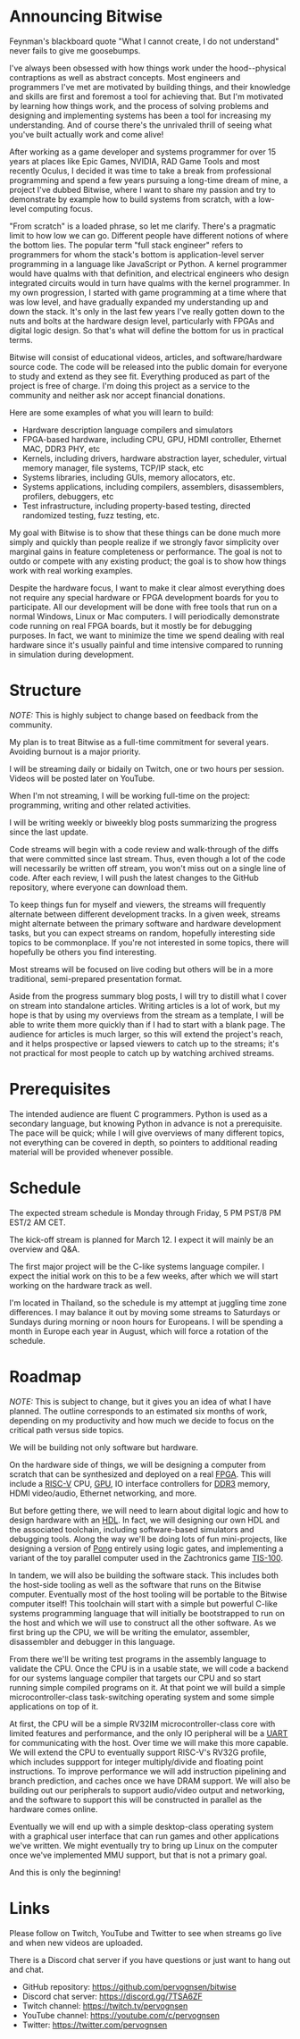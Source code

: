 # Announcing Bitwise

Feynman's blackboard quote "What I cannot create, I do not understand" never fails to give me goosebumps.

I've always been obsessed with how things work under the hood--physical contraptions as well as abstract concepts.
Most engineers and programmers I've met are motivated by building things, and their knowledge and skills are first
and foremost a tool for achieving that. But I'm motivated by learning how things work, and the process of solving
problems and designing and implementing systems has been a tool for increasing my understanding. And of course there's
the unrivaled thrill of seeing what you've built actually work and come alive!

After working as a game developer and systems programmer for over 15 years at places like Epic Games, NVIDIA, RAD Game
Tools and most recently Oculus, I decided it was time to take a break from professional programming and spend a few years
pursuing a long-time dream of mine, a project I've dubbed Bitwise, where I want to share my passion and try to demonstrate
by example how to build systems from scratch, with a low-level computing focus.

"From scratch" is a loaded phrase, so let me clarify. There's a pragmatic limit to how low we can go. Different people
have different notions of where the bottom lies. The popular term "full stack engineer" refers to programmers for whom
the stack's bottom is application-level server programming in a language like JavaScript or Python. A kernel programmer
would have qualms with that definition, and electrical engineers who design integrated circuits would in turn have qualms
with the kernel programmer. In my own progression, I started with game programming at a time where that was low level,
and have gradually expanded my understanding up and down the stack. It's only in the last few years I've really gotten
down to the nuts and bolts at the hardware design level, particularly with FPGAs and digital logic design. So
that's what will define the bottom for us in practical terms.

Bitwise will consist of educational videos, articles, and software/hardware source code. The code will be released into
the public domain for everyone to study and extend as they see fit. Everything produced as part of the project is free of
charge. I'm doing this project as a service to the community and neither ask nor accept financial donations.

Here are some examples of what you will learn to build:
- Hardware description language compilers and simulators
- FPGA-based hardware, including CPU, GPU, HDMI controller, Ethernet MAC, DDR3 PHY, etc
- Kernels, including drivers, hardware abstraction layer, scheduler, virtual memory manager, file systems, TCP/IP stack, etc
- Systems libraries, including GUIs, memory allocators, etc.
- Systems applications, including compilers, assemblers, disassemblers, profilers, debuggers, etc
- Test infrastructure, including property-based testing, directed randomized testing, fuzz testing, etc.

My goal with Bitwise is to show that these things can be done much more simply and quickly than people realize if we strongly favor
simplicity over marginal gains in feature completeness or performance. The goal is not to outdo or compete with any existing product;
the goal is to show how things work with real working examples.

Despite the hardware focus, I want to make it clear almost everything does not require any special hardware or FPGA development boards
for you to participate. All our development will be done with free tools that run on a normal Windows, Linux or Mac computers. I will
periodically demonstrate code running on real FPGA boards, but it mostly be for debugging purposes. In fact, we want to minimize the
time we spend dealing with real hardware since it's usually painful and time intensive compared to running in simulation during development.

# Structure

_NOTE:_ This is highly subject to change based on feedback from the community.

My plan is to treat Bitwise as a full-time commitment for several years. Avoiding burnout is a major priority.

I will be streaming daily or bidaily on Twitch, one or two hours per session. Videos will be posted later on YouTube.

When I'm not streaming, I will be working full-time on the project: programming, writing and other related activities.

I will be writing weekly or biweekly blog posts summarizing the progress since the last update.

Code streams will begin with a code review and walk-through of the diffs that were committed since last stream. Thus,
even though a lot of the code will necessarily be written off stream, you won't miss out on a single line of code. After
each review, I will push the latest changes to the GitHub repository, where everyone can download them.

To keep things fun for myself and viewers, the streams will frequently alternate between different development tracks. In a
given week, streams might alternate between the primary software and hardware development tasks, but you can expect streams on
random, hopefully interesting side topics to be commonplace. If you're not interested in some topics, there will hopefully
be others you find interesting.

Most streams will be focused on live coding but others will be in a more traditional, semi-prepared presentation format.

Aside from the progress summary blog posts, I will try to distill what I cover on stream into standalone articles. Writing
articles is a lot of work, but my hope is that by using my overviews from the stream as a template, I will be able to
write them more quickly than if I had to start with a blank page. The audience for articles is much larger, so this will
extend the project's reach, and it helps prospective or lapsed viewers to catch up to the streams; it's not practical for
most people to catch up by watching archived streams. 

# Prerequisites

The intended audience are fluent C programmers. Python is used as a secondary language, but knowing Python in advance is not
a prerequisite. The pace will be quick; while I will give overviews of many different topics, not everything can be covered
in depth, so pointers to additional reading material will be provided whenever possible.

# Schedule

The expected stream schedule is Monday through Friday, 5 PM PST/8 PM EST/2 AM CET.

The kick-off stream is planned for March 12. I expect it will mainly be an overview and Q&A.

The first major project will be the C-like systems language compiler. I expect the initial work on this to be a few weeks,
after which we will start working on the hardware track as well.

I'm located in Thailand, so the schedule is my attempt at juggling time zone differences. I may balance it out by moving some
streams to Saturdays or Sundays during morning or noon hours for Europeans. I will be spending a month in Europe each year
in August, which will force a rotation of the schedule.

# Roadmap

_NOTE:_ This is subject to change, but it gives you an idea of what I have planned. The outline corresponds to an estimated six
months of work, depending on my productivity and how much we decide to focus on the critical path versus side topics.

We will be building not only software but hardware.

On the hardware side of things, we will be designing a computer from scratch that can be synthesized and deployed on a real
[FPGA](https://en.wikipedia.org/wiki/Field-programmable_gate_array). This will include a
[RISC-V](https://en.wikipedia.org/wiki/RISC-V) CPU, [GPU](https://en.wikipedia.org/wiki/Graphics_processing_unit),
IO interface controllers for [DDR3](https://en.wikipedia.org/wiki/DDR3_SDRAM) memory, HDMI video/audio, Ethernet networking, and more.

But before getting there, we will need to learn about digital logic and how to design hardware with an
[HDL](https://en.wikipedia.org/wiki/Hardware_description_language). In fact, we will designing our own HDL and the associated
toolchain, including software-based simulators and debugging tools. Along the way we'll be doing lots of fun mini-projects,
like designing a version of [Pong](https://en.wikipedia.org/wiki/Pong) entirely using logic gates, and implementing a variant of the
toy parallel computer used in the Zachtronics game [TIS-100](https://en.wikipedia.org/wiki/TIS-100).

In tandem, we will also be building the software stack. This includes both the host-side tooling as well as the software that
runs on the Bitwise computer. Eventually most of the host tooling will be portable to the Bitwise computer itself! This toolchain
will start with a simple but powerful C-like systems programming language that will initially be bootstrapped to run on the host
and which we will use to construct all the other software. As we first bring up the CPU, we will be writing the emulator, assembler,
disassembler and debugger in this language.

From there we'll be writing test programs in the assembly language to validate the CPU. Once the CPU is in a usable state, we will
code a backend for our systems language compiler that targets our CPU and so start running simple compiled programs on it. At that point
we will build a simple microcontroller-class task-switching operating system and some simple applications on top of it.

At first, the CPU will be a simple RV32IM microcontroller-class core with limited features and performance, and the only IO peripheral
will be a [UART](https://en.wikipedia.org/wiki/Universal_asynchronous_receiver-transmitter) for communicating with the host. Over time
we will make this more capable. We will extend the CPU to eventually support RISC-V's RV32G profile, which includes suppport for integer
multiply/divide and floating point instructions. To improve performance we will add instruction pipelining and branch prediction,
and caches once we have DRAM support. We will also be building out our peripherals to support audio/video output and
networking, and the software to support this will be constructed in parallel as the hardware comes online.

Eventually we will end up with a simple desktop-class operating system with a graphical user interface that can run games and other
applications we've written. We might eventually try to bring up Linux on the computer once we've implemented MMU support, but that
is not a primary goal.

And this is only the beginning!

# Links

Please follow on Twitch, YouTube and Twitter to see when streams go live and when new videos are uploaded.

There is a Discord chat server if you have questions or just want to hang out and chat.

- GitHub repository: https://github.com/pervognsen/bitwise
- Discord chat server: https://discord.gg/7TSA6ZF
- Twitch channel: https://twitch.tv/pervognsen
- YouTube channel: https://youtube.com/c/pervognsen
- Twitter: https://twitter.com/pervognsen
